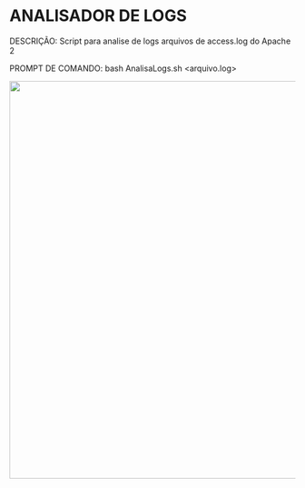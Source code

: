 # ANALISADOR DE LOGS

DESCRIÇÃO: Script para analise de logs arquivos de access.log do Apache 2

PROMPT DE COMANDO: bash AnalisaLogs.sh <arquivo.log>

<div align="center">
<img src="https://user-images.githubusercontent.com/64089967/246206300-36735294-08bb-45ba-a616-b3ed345293d5.png" width="700px" />
</div>
